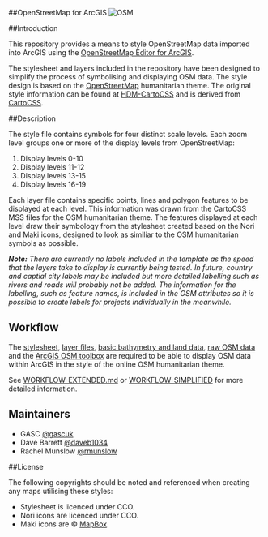##OpenStreetMap for ArcGIS
![OSM](https://raw.githubusercontent.com/GASCUK/OpenStreetMap-ArcGIS/master/Images/osm_banner.png)

##Introduction

This repository provides a means to style OpenStreetMap data imported into ArcGIS using the [OpenStreetMap Editor for ArcGIS](http://www.esri.com/software/arcgis/extensions/openstreetmap).

The stylesheet and layers included in the repository have been designed to simplify the process of symbolising and displaying OSM data. The style design is based on the [OpenStreetMap](http://openstreetmap.org/) humanitarian theme. The original style information can be found at [HDM-CartoCSS](https://github.com/hotosm/HDM-CartoCSS) and is derived from [CartoCSS](https://github.com/mapbox/carto).

##Description

The style file contains symbols for four distinct scale levels. Each zoom level groups one or more of the display levels from OpenStreetMap:

1. Display levels 0-10
2. Display levels 11-12
3. Display levels 13-15
4. Display levels 16-19

Each layer file contains specific points, lines and polygon features to be displayed at each level. This information was drawn from the CartoCSS MSS files for the OSM humanitarian theme. The features displayed at each level draw their symbology from the stylesheet created based on the Nori and Maki icons, designed to look as similiar to the OSM humanitarian symbols as possible.

**_Note:_** *There are currently no labels included in the template as the speed that the layers take to display is currently being tested. In future, country and captial city labels may be included but more detailed labelling such as rivers and roads will probably not be added. The information for the labelling, such as feature names, is included in the OSM attributes so it is possible to create labels for projects individually in the meanwhile.*

## Workflow

The [stylesheet](https://github.com/GASCUK/OpenStreetMap-ArcGIS/tree/master/Styles), [layer files](https://github.com/GASCUK/OpenStreetMap-ArcGIS/tree/master/Layers), [basic bathymetry and land data](https://github.com/GASCUK/OpenStreetMap-ArcGIS/tree/master/Data), [raw OSM data](http://download.geofabrik.de/) and the [ArcGIS OSM toolbox](http://www.esri.com/software/arcgis/extensions/openstreetmap) are required to be able to display OSM data within ArcGIS in the style of the online OSM humanitarian theme.

See [WORKFLOW-EXTENDED.md](https://github.com/GASCUK/OpenStreetMap-ArcGIS/blob/master/WORKFLOW-EXTENDED.md) or [WORKFLOW-SIMPLIFIED](https://github.com/GASCUK/OpenStreetMap-ArcGIS/blob/master/WORKFLOW-SIMPLIFIED.md) for more detailed information.

## Maintainers

- GASC [@gascuk](https://github.com/gascuk)
- Dave Barrett [@daveb1034](https://github.com/daveb1034)
- Rachel Munslow [@rmunslow](https://github.com/rmunslow)

##License

The following copyrights should be noted and referenced when creating any maps utilising these styles:

- Stylesheet is licenced under CCO.
- Nori icons are licenced under CCO.
- Maki icons are © [MapBox](https://www.mapbox.com/maki/).
